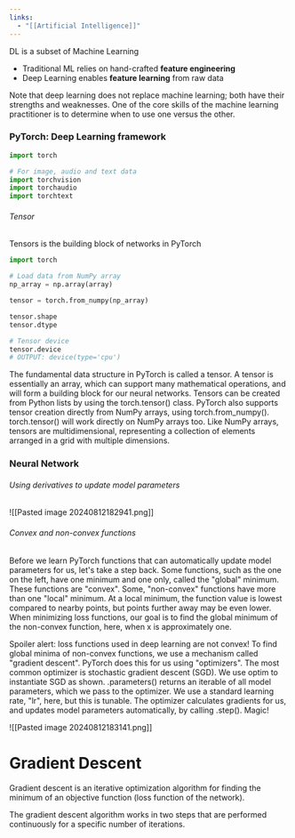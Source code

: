 ```yaml
---
links:
  - "[[Artificial Intelligence]]"
---
```

DL is a subset of Machine Learning

- Traditional ML relies on hand-crafted **feature engineering**
- Deep Learning enables **feature learning** from raw data

Note that deep learning does not replace machine learning; both have their strengths and weaknesses. One of the core skills of the machine learning practitioner is to determine when to use one versus the other.

### PyTorch: Deep Learning framework

```python
import torch

# For image, audio and text data
import torchvision
import torchaudio
import torchtext
```

###### Tensor

Tensors is the building block of networks in PyTorch

```python
import torch

# Load data from NumPy array
np_array = np.array(array)

tensor = torch.from_numpy(np_array)

tensor.shape
tensor.dtype

# Tensor device
tensor.device
# OUTPUT: device(type='cpu') 
```

The fundamental data structure in PyTorch is called a tensor. A tensor is essentially an array, which can support many mathematical operations, and will form a building block for our neural networks. Tensors can be created from Python lists by using the torch.tensor() class. PyTorch also supports tensor creation directly from NumPy arrays, using torch.from_numpy(). torch.tensor() will work directly on NumPy arrays too. Like NumPy arrays, tensors are multidimensional, representing a collection of elements arranged in a grid with multiple dimensions.

### Neural Network

###### Using derivatives to update model parameters

![[Pasted image 20240812182941.png]]
###### Convex and non-convex functions

Before we learn PyTorch functions that can automatically update model parameters for us, let's take a step back. Some functions, such as the one on the left, have one minimum and one only, called the "global" minimum. These functions are "convex". Some, "non-convex" functions have more than one "local" minimum. At a local minimum, the function value is lowest compared to nearby points, but points further away may be even lower. When minimizing loss functions, our goal is to find the global minimum of the non-convex function, here, when x is approximately one.

Spoiler alert: loss functions used in deep learning are not convex! To find global minima of non-convex functions, we use a mechanism called "gradient descent". PyTorch does this for us using "optimizers". The most common optimizer is stochastic gradient descent (SGD). We use optim to instantiate SGD as shown. .parameters() returns an iterable of all model parameters, which we pass to the optimizer. We use a standard learning rate, "lr", here, but this is tunable. The optimizer calculates gradients for us, and updates model parameters automatically, by calling .step(). Magic!

![[Pasted image 20240812183141.png]]

# Gradient Descent

Gradient descent is an iterative optimization algorithm for finding the minimum of an objective function (loss function of the network).

The gradient descent algorithm works in two steps that are performed continuously for a specific number of iterations.
